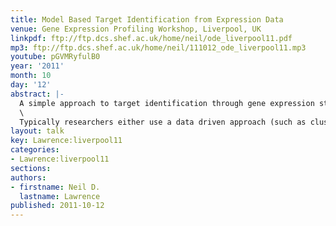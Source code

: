 ```yaml
---
title: Model Based Target Identification from Expression Data
venue: Gene Expression Profiling Workshop, Liverpool, UK
linkpdf: ftp://ftp.dcs.shef.ac.uk/home/neil/ode_liverpool11.pdf
mp3: ftp://ftp.dcs.shef.ac.uk/home/neil/111012_ode_liverpool11.mp3
youtube: pGVMRyfulB0
year: '2011'
month: 10
day: '12'
abstract: |-
  A simple approach to target identification through gene expression studies has been to cluster the expression profiles and look for coregulated genes within clusters. Within systems biology mechanistic models of gene expression are typically constructed through differential equations. mRNA’s production is taken to be proportional to transcription factor activity (with the proportionality given by the sensitivity) and the mRNA is assumed to decay at a particular rate. The assumption that coregulated genes have similar profiles is equivalent to assuming both the decay and the sensitivity are high.\
  \
  Typically researchers either use a data driven approach (such as clustering) or a model based approach (such as differential equations). In this talk we advocate hybrid techniques which have aspects of the mechanistic and data driven models. We combine simple differential equation models with Gaussian process priors to make probabilistic models with mechanistic underpinnings. We show applications in target identification from mRNA measurements.
layout: talk
key: Lawrence:liverpool11
categories:
- Lawrence:liverpool11
sections: 
authors:
- firstname: Neil D.
  lastname: Lawrence
published: 2011-10-12
---
```


